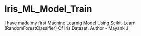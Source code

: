 # Iris_ML_Model_Train
I have made my first Machine Learnig Model Using Scikit-Learn (RandomForestClassifier) Of Iris Dataset.
Author - Mayank J
